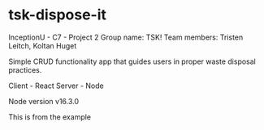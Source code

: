 # tsk-dispose-it
InceptionU - C7 - Project 2
Group name: TSK!
Team members: Tristen Leitch, Koltan Huget

Simple CRUD functionality app that guides users in proper waste disposal practices.

Client - React
Server - Node

Node version v16.3.0

This is from the example